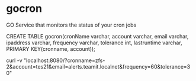 # gocron
GO Service that monitors the status of your cron jobs


CREATE TABLE gocron(cronName varchar, account varchar, email varchar, ipaddress varchar, frequency varchar, tolerance int, lastruntime varchar, PRIMARY KEY(cronname, account));

curl -v "localhost:8080/?cronname=zfs-2&account=tes21&email=alerts.teamit.localnet&frequency=60&tolerance=30"
